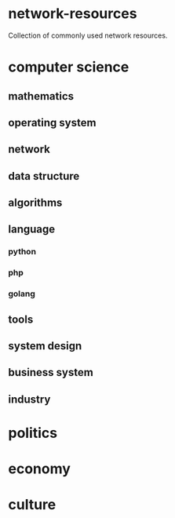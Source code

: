 # network-resources
Collection of commonly used network resources.

# computer science
## mathematics

## operating system

## network

## data structure

## algorithms

## language
### python
### php
### golang

## tools

## system design

## business system

## industry

# politics

# economy

# culture
